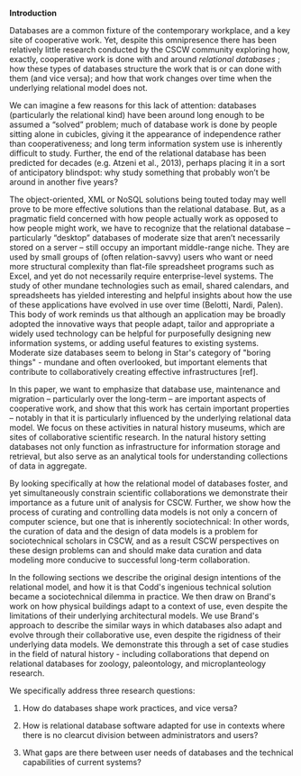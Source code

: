 **Introduction**

Databases are a common fixture of the contemporary workplace, and a key site of cooperative work. Yet, despite this omnipresence there has been relatively little research conducted by the CSCW community exploring how, exactly, cooperative work is done with and around *relational databases* ;  how these types of databases structure the work that is or can done with them (and vice versa); and how that work changes over time when the underlying relational model does not. 

We can imagine a few reasons for this lack of attention: databases (particularly the relational kind) have been around long enough to be assumed a “solved” problem; much of database work is done by people sitting alone in cubicles, giving it the appearance of independence rather than cooperativeness; and long term information system use is inherently difficult to study. Further, the end of the relational database has been predicted for decades (e.g. Atzeni et al., 2013), perhaps placing it in a sort of anticipatory blindspot: why study something that probably won’t be around in another five years? 

The object-oriented, XML or NoSQL solutions being touted today may well prove to be more effective solutions than the relational database. But, as a pragmatic field concerned with how people actually work as opposed to how people might work, we have to recognize that the relational database – particularly “desktop” databases of moderate size that aren’t necessarily stored on a server – still occupy an important middle-range niche. They are used by small groups of (often relation-savvy) users who want or need more structural complexity than flat-file spreadsheet programs such as Excel, and yet do not necessarily require enterprise-level systems. The study of other mundane technologies such as email, shared calendars, and spreadsheets has yielded interesting and helpful insights about how the use of these applications have evolved in use over time (Belotti, Nardi, Palen). This body of work reminds us that although an application may be broadly adopted the innovative ways that people adapt, tailor and appropriate a widely used technology can be helpful for purposefully designing new information systems, or adding useful features to existing systems. Moderate size databases seem to  belong in Star's category of "boring things" -  mundane and often overlooked, but important elements that contribute to collaboratively creating effective infrastructures [ref].  

In this paper, we want to emphasize that database use, maintenance and migration – particularly over the long-term – are important aspects of cooperative work, and show that this work has certain important properties – notably in that it is particularly influenced by the underlying relational data model. We focus on these activities in natural history museums, which are sites of collaborative scientific research. In the natural history setting databases not only function as infrastructure for information storage and retrieval, but also serve as an analytical tools for understanding collections of data in aggregate. 

By looking specifically at how the relational model of databases foster, and yet simultaneously constrain scientific collaborations we demonstrate their importance as a future unit of analysis for CSCW. Further, we show how the process of curating and controlling data models is not only a concern of computer science, but one that is inherently sociotechnical: In other words, the curation of data and the design of data models is a problem for sociotechnical scholars in CSCW, and as a result CSCW perspectives on these design problems can and should make data curation and data modeling more conducive to successful long-term collaboration. 

In the following sections we describe the original design intentions of the relational model, and how it is that Codd's ingenious technical solution became a sociotechnical dilemma in practice. We then draw on Brand's work on how physical buildings adapt to a context of use, even despite the limitations of their underlying architectural models. We use Brand's approach to describe the similar ways in which databases also adapt and evolve through their collaborative use, even despite the rigidness of their underlying data models. We demonstrate this through a set of case studies in the field of natural history - including collaborations that depend on relational databases for zoology, paleontology, and microplanteology research.  

We specifically address three research questions: 

1. How do databases shape work practices, and vice versa?

2. How is relational database software adapted for use in contexts where there is no clearcut division between administrators and users?

3. What gaps are there between user needs of databases and the technical capabilities of current systems?

